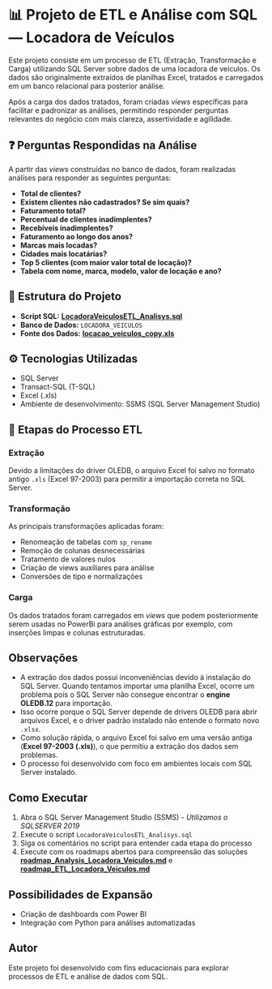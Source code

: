 # 📊 Projeto de ETL e Análise com SQL — Locadora de Veículos

Este projeto consiste em um processo de ETL (Extração, Transformação e Carga) utilizando SQL Server sobre dados de uma locadora de veículos. Os dados são originalmente extraídos de planilhas Excel, tratados e carregados em um banco relacional para posterior análise.

Após a carga dos dados tratados, foram criadas *views* específicas para facilitar e padronizar as análises, permitindo responder perguntas relevantes do negócio com mais clareza, assertividade e agilidade.


## ❓ Perguntas Respondidas na Análise

A partir das *views* construídas no banco de dados, foram realizadas análises para responder as seguintes perguntas:

-  **Total de clientes?**
-  **Existem clientes não cadastrados? Se sim quais?**
-  **Faturamento total?**
-  **Percentual de clientes inadimplentes?**
-  **Recebíveis inadimplentes?**
-  **Faturamento ao longo dos anos?**
-  **Marcas mais locadas?**
-  **Cidades mais locatárias?**
-  **Top 5 clientes (com maior valor total de locação)?**
-  **Tabela com nome, marca, modelo, valor de locação e ano?**

## 📁 Estrutura do Projeto

- **Script SQL:** [**LocadoraVeiculosETL_Analisys.sql**](https://github.com/WillianMonteiro23/projetos-sql/blob/main/projeto-04/LocadoraVeiculosETL_Analisys.sql)
- **Banco de Dados:** `LOCADORA_VEICULOS`
- **Fonte dos Dados:** [**locacao_veiculos_copy.xls**](https://github.com/WillianMonteiro23/projetos-sql/blob/main/projeto-04/locacao_veiculos_copy.xls)


## ⚙️ Tecnologias Utilizadas

- SQL Server
- Transact-SQL (T-SQL)
- Excel (.xls)
- Ambiente de desenvolvimento: SSMS (SQL Server Management Studio)

## 🔄 Etapas do Processo ETL

###  Extração

Devido a limitações do driver OLEDB, o arquivo Excel foi salvo no formato antigo `.xls` (Excel 97-2003) para permitir a importação correta no SQL Server.

###  Transformação

As principais transformações aplicadas foram:

- Renomeação de tabelas com `sp_rename`
- Remoção de colunas desnecessárias
- Tratamento de valores nulos
- Criação de views auxiliares para análise
- Conversões de tipo e normalizações

###  Carga

Os dados tratados foram carregados em *views* que podem posteriormente serem usadas no PowerBi para análises gráficas por exemplo, com inserções limpas e colunas estruturadas.


## Observações

- A extração dos dados possui inconveniências devido à instalação do SQL Server. Quando tentamos importar uma planilha Excel, ocorre um problema pois o SQL Server não consegue encontrar o **engine OLEDB.12** para importação.  
- Isso ocorre porque o SQL Server depende de drivers OLEDB para abrir arquivos Excel, e o driver padrão instalado não entende o formato novo `.xlsx`.
- Como solução rápida, o arquivo Excel foi salvo em uma versão antiga (**Excel 97-2003 (.xls)**), o que permitiu a extração dos dados sem problemas.
- O processo foi desenvolvido com foco em ambientes locais com SQL Server instalado.


## Como Executar

1. Abra o SQL Server Management Studio (SSMS) - *Utilizamos o SQLSERVER 2019*
2. Execute o script `LocadoraVeiculosETL_Analisys.sql`
3. Siga os comentários no script para entender cada etapa do processo
4. Execute com os roadmaps abertos para compreensão das soluções [**roadmap_Analysis_Locadora_Veiculos.md**](https://github.com/WillianMonteiro23/projetos-sql/blob/main/projeto-04/roadmap_Analysis_Locadora_Veiculos.md) e [**roadmap_ETL_Locadora_Veiculos.md**](https://github.com/WillianMonteiro23/projetos-sql/blob/main/projeto-04/roadmap_ETL_Locadora_Veiculos.md)


## Possibilidades de Expansão

- Criação de dashboards com Power BI
- Integração com Python para análises automatizadas


## Autor

Este projeto foi desenvolvido com fins educacionais para explorar processos de ETL e análise de dados com SQL.


